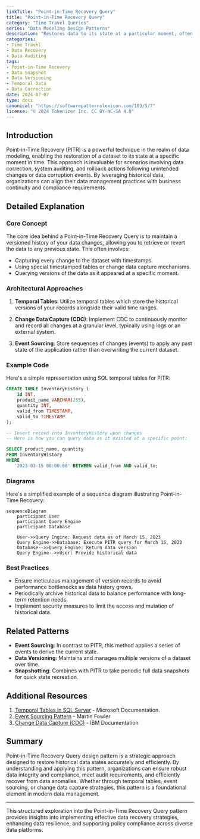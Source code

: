 ```yaml
---
linkTitle: "Point-in-Time Recovery Query"
title: "Point-in-Time Recovery Query"
category: "Time Travel Queries"
series: "Data Modeling Design Patterns"
description: "Restores data to its state at a particular moment, often used for data correction or auditing."
categories:
- Time Travel
- Data Recovery
- Data Auditing
tags:
- Point-in-Time Recovery
- Data Snapshot
- Data Versioning
- Temporal Data
- Data Correction
date: 2024-07-07
type: docs
canonical: "https://softwarepatternslexicon.com/103/5/7"
license: "© 2024 Tokenizer Inc. CC BY-NC-SA 4.0"
---
```



## Introduction

Point-in-Time Recovery (PITR) is a powerful technique in the realm of data modeling, enabling the restoration of a dataset to its state at a specific moment in time. This approach is invaluable for scenarios involving data correction, system auditing, and rollback actions following unintended changes or data corruption events. By leveraging historical data, organizations can align their data management practices with business continuity and compliance requirements.

## Detailed Explanation

### Core Concept

The core idea behind a Point-in-Time Recovery Query is to maintain a versioned history of your data changes, allowing you to retrieve or revert the data to any previous state. This often involves:

- Capturing every change to the dataset with timestamps.
- Using special timestamped tables or change data capture mechanisms.
- Querying versions of the data as it appeared at a specific moment.

### Architectural Approaches

1. **Temporal Tables**: Utilize temporal tables which store the historical versions of your records alongside their valid time ranges.
   
2. **Change Data Capture (CDC)**: Implement CDC to continuously monitor and record all changes at a granular level, typically using logs or an external system.

3. **Event Sourcing**: Store sequences of changes (events) to apply any past state of the application rather than overwriting the current dataset.

### Example Code

Here's a simple representation using SQL temporal tables for PITR:

```sql
CREATE TABLE InventoryHistory (
    id INT,
    product_name VARCHAR(255),
    quantity INT,
    valid_from TIMESTAMP,
    valid_to TIMESTAMP
);

-- Insert record into InventoryHistory upon changes
-- Here is how you can query data as it existed at a specific point:

SELECT product_name, quantity
FROM InventoryHistory
WHERE
   '2023-03-15 08:00:00' BETWEEN valid_from AND valid_to;
```

### Diagrams

Here's a simplified example of a sequence diagram illustrating Point-in-Time Recovery:

```mermaid
sequenceDiagram
    participant User
    participant Query Engine
    participant Database

    User->>Query Engine: Request data as of March 15, 2023
    Query Engine->>Database: Execute PITR query for March 15, 2023
    Database-->>Query Engine: Return data version
    Query Engine-->>User: Provide historical data
```

### Best Practices

- Ensure meticulous management of version records to avoid performance bottlenecks as data history grows.
- Periodically archive historical data to balance performance with long-term retention needs.
- Implement security measures to limit the access and mutation of historical data.

## Related Patterns

- **Event Sourcing**: In contrast to PITR, this method applies a series of events to derive the current state.
- **Data Versioning**: Maintains and manages multiple versions of a dataset over time.
- **Snapshotting**: Combines with PITR to take periodic full data snapshots for quick state recreation.

## Additional Resources

1. [Temporal Tables in SQL Server](https://docs.microsoft.com/en-us/sql/relational-databases/tables/temporal-tables?view=sql-server-ver15) - Microsoft Documentation.
2. [Event Sourcing Pattern](https://martinfowler.com/eaaDev/EventSourcing.html) - Martin Fowler
3. [Change Data Capture (CDC)](https://www.ibm.com/docs/en/i/7.2?topic=capabilities-change-data-capture) - IBM Documentation

## Summary

Point-in-Time Recovery Query design pattern is a strategic approach designed to restore historical data states accurately and efficiently. By understanding and applying this pattern, organizations can ensure robust data integrity and compliance, meet audit requirements, and efficiently recover from data anomalies. Whether through temporal tables, event sourcing, or change data capture strategies, this pattern is a foundational element in modern data management.

--- 

This structured exploration into the Point-in-Time Recovery Query pattern provides insights into implementing effective data recovery strategies, enhancing data resilience, and supporting policy compliance across diverse data platforms.
